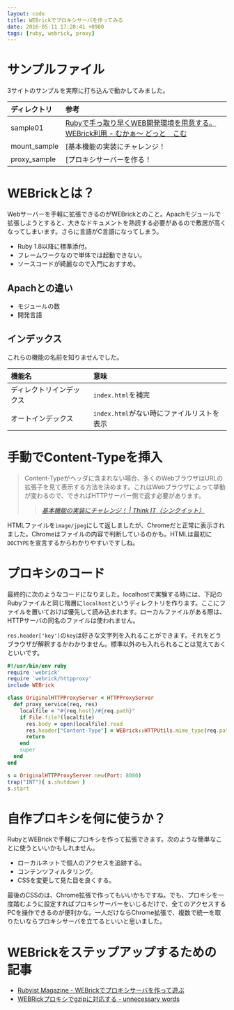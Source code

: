 ```yaml
---
layout: code
title: WEBrickでプロキシサーバを作ってみる
date: 2016-05-11 17:20:41 +0900
tags: [ruby, webrick, proxy]
---
```


# サンプルファイル
3サイトのサンプルを実際に打ち込んで動かしてみました。

|ディレクトリ|参考|
|:-----------|:---|
|sample01|[Rubyで手っ取り早くWEB開発環境を用意する。WEBrick利用 - むかぁ～ どっと　こむ](http://mukaer.com/archives/2012/03/08/rubywebwebrick/)|
|mount_sample|[基本機能の実装にチャレンジ！ | Think IT（シンクイット）](https://thinkit.co.jp/article/117/2)|
|proxy_sample|[プロキシサーバーを作る！ | Think IT（シンクイット）](https://thinkit.co.jp/article/117/3)|

# WEBrickとは？

Webサーバーを手軽に拡張できるのがWEBrickとのこと。Apachモジュールで拡張しようとすると、大きなドキュメントを熟読する必要があるので敷居が高くなってしまいます。さらに言語がC言語になってしまう。

* Ruby 1.8以降に標準添付。
* フレームワークなので単体では起動できない。
* ソースコードが綺麗なので入門におすすめ。

## Apachとの違い

* モジュールの数
* 開発言語

## インデックス

これらの機能の名前を知りませんでした。

| 機能名                   | 意味                                       |
| :----------------------- | :----------------------------------------- |
| ディレクトリインデックス | `index.html`を補完                         |
| オートインデックス       | `index.html`がない時にファイルリストを表示 |

# 手動でContent-Typeを挿入

> Content-Typeがヘッダに含まれない場合、多くのWebブラウザはURLの拡張子を見て表示する方法を決めます。これはWebブラウザによって挙動が変わるので、できればHTTPサーバー側で返す必要があります。
>
> > <cite>[基本機能の実装にチャレンジ！ | Think IT（シンクイット）](https://thinkit.co.jp/article/117/2)</cite>

HTMLファイルを`image/jpeg`にして返しましたが、Chromeだと正常に表示されました。Chromeはファイルの内容で判断しているのかも。HTMLは最初に`DOCTYPE`を宣言するからわかりやすいですしね。

# プロキシのコード

最終的に次のようなコードになりました。localhostで実験する時には、下記のRubyファイルと同じ階層に`localhost`というディレクトリを作ります。ここにファイルを置いておけば優先して読み込まれます。ローカルファイルがある際は、HTTPサーバの同名のファイルは使われません。

`res.header['key']`の`key`は好きな文字列を入れることができます。それをどうブラウザが解釈するかわかりません。標準以外のも入れられることは覚えておくといいです。

```ruby
#!/usr/bin/env ruby
require 'webrick'
require 'webrick/httpproxy'
include WEBrick

class OriginalHTTPProxyServer < HTTPProxyServer
  def proxy_service(req, res)
    localfile = "#{req.host}/#{req.path}"
    if File.file?(localfile)
      res.body = open(localfile).read
      res.header["Content-Type"] = WEBrick::HTTPUtils.mime_type(req.path_info, WEBrick::HTTPUtils::DefaultMimeTypes)
      return
    end
    super
  end
end

s = OriginalHTTPProxyServer.new(Port: 8080)
trap("INT"){ s.shutdown }
s.start
```

# 自作プロキシを何に使うか？

RubyとWEBrickで手軽にプロキシを作って拡張できます。次のような簡単なことに使うといいかもしれません。

* ローカルネットで個人のアクセスを追跡する。
* コンテンツフィルタリング。
* CSSを変更して見た目を良くする。

最後のCSSのは、Chrome拡張で作ってもいいかもですね。でも、プロキシを一度踏むように設定すればプロキシサーバーをいじるだけで、全てのアクセスするPCを操作できるのが便利かな。一人だけならChrome拡張で、複数で統一を取りたいならプロキシサーバを立てるといいと思いました。

# WEBrickをステップアップするための記事

* [Rubyist Magazine - WEBrickでプロキシサーバを作って遊ぶ](http://magazine.rubyist.net/?0002-WEBrickProxy)
* [WEBRickプロキシでgzipに対応する - unnecessary words](http://d.hatena.ne.jp/hayori/20080205/1202189655)
